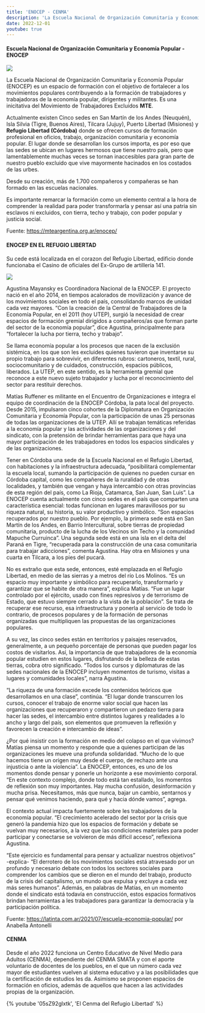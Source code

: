 ```yaml
---
title: 'ENOCEP - CENMA'
description: 'La Escuela Nacional de Organización Comunitaria y Economía Popular (ENOCEP) es un espacio de formación con el objetivo de fortalecer a los movimientos populares contribuyendo a la formación de trabajadores y trabajadoras de la economía popular, dirigentes y militantes.'
date: 2022-12-01
youtube: true
---
```


#### Escuela Nacional de Organización Comunitaria y Economía Popular - ENOCEP

![](https://i.imgur.com/2zHWeLA.jpg)

La Escuela Nacional de Organización Comunitaria y Economía Popular (ENOCEP) es un espacio de formación con el objetivo de fortalecer a los movimientos populares contribuyendo a la formación de trabajadores y trabajadoras de la economía popular, dirigentes y militantes. Es una inicitativa del Movimiento de Trabajadores Excluídos **MTE**.

Actualmente existen Cinco sedes en San Martín de los Andes (Neuquén), Isla Silvia (Tigre, Buenos Aires), Tilcara (Jujuy),  Puerto Libertad (Misiones) y **Refugio Libertad (Córdoba)** donde se ofrecen cursos de formación profesional en oficios, trabajo, organización comunitaria y economía popular. El lugar donde se desarrollan los cursos importa, es por eso que las sedes se ubican en lugares hermosos que tiene nuestro país, pero que lamentablemente muchas veces se tornan inaccesibles para gran parte de nuestro pueblo excluido que vive mayormente hacinados en los costados de las urbes.

Desde su creación, más de 1.700 compañeros y compañeras se han formado en las escuelas nacionales.

Es importante remarcar la formación como un elemento central a la hora de comprender la realidad para poder transformarla y pensar así una patria sin esclavos ni excluidos, con tierra, techo y trabajo, con poder popular y justicia social.

Fuente: https://mteargentina.org.ar/enocep/

#### ENOCEP EN EL REFUGIO LIBERTAD

Su cede está localizada en el corazon del Refugio Libertad, edificio donde funcionaba el Casino de oficiales  del Ex-Grupo de artillería 141.

![](https://i.imgur.com/rF93WBV.jpg)

Agustina Mayansky es Coordinadora Nacional de la ENOCEP. El proyecto nació en el año 2014, en tiempos acalorados de movilización y avance de los movimientos sociales en todo el país, consolidando marcos de unidad cada vez mayores. “Con la creación de la Central de Trabajadores de la Economía Popular, en el 2011 (hoy UTEP), surgió la necesidad de crear espacios de formación gremial dirigidos a compañeros/as que forman parte del sector de la economía popular”, dice Agustina, principalmente para “fortalecer la lucha por tierra, techo y trabajo”.

Se llama economía popular a los procesos que nacen de la exclusión sistémica, en los que son les excluides quienes tuvieron que inventarse su propio trabajo para sobrevivir, en diferentes rubros: cartoneros, textil, rural, sociocomunitario y de cuidados, construcción, espacios públicos, liberados. La UTEP, en este sentido, es la herramienta gremial que reconoce a este nuevo sujeto trabajador y lucha por el reconocimiento del sector para restituir derechos.

Matías Ruffener es militante en el Encuentro de Organizaciones e integra el equipo de coordinación de la ENOCEP Córdoba, la pata local del proyecto. Desde 2015, impulsaron cinco cohortes de la Diplomatura en Organización Comunitaria y Economía Popular, con la participación de unas 25 personas de todas las organizaciones de la UTEP. Allí se trabajan temáticas referidas a la economía popular y las actividades de las organizaciones y del sindicato, con la pretensión de brindar herramientas para que haya una mayor participación de les trabajadores en todos los espacios sindicales y de las organizaciones.

Tener en Córdoba una sede de la Escuela Nacional en el Refugio Libertad, con habitaciones y la infraestructura adecuada, “posibilitará complementar la escuela local, sumando la participación de quienes no pueden cursar en Córdoba capital, como les compañeres de la ruralidad y de otras localidades, y también que vengan y haya intercambio con otras provincias de esta región del país, como La Rioja, Catamarca, San Juan, San Luis”.
La ENOCEP cuenta actualmente con cinco sedes en el país que comparten una característica esencial: todas funcionan en lugares maravillosos por su riqueza natural, su historia, su valor productivo y simbólico. “Son espacios recuperados por nuestro pueblo. Por ejemplo, la primera sede está en San Martín de los Andes, en Barrio Intercultural, sobre tierras de propiedad comunitaria, producto de la lucha de los Vecinos sin Techo y la comunidad Mapuche Curruinca”. Una segunda sede está en una isla en el delta del Paraná en Tigre, “recuperada para la construcción de una casa comunitaria para trabajar adicciones”, comenta Agustina. Hay otra en Misiones y una cuarta en Tilcara, a los pies del pucará.

No es extraño que esta sede, entonces, esté emplazada en el Refugio Libertad, en medio de las sierras y a metros del río Los Molinos. “Es un espacio muy importante y simbólico para recuperarlo, transformarlo y garantizar que se habite de otra manera”, explica Matías. “Fue un lugar controlado por el ejército, usado con fines represivos y de terrorismo de Estado, que estuvo siempre cerrado a la vista de la población”. Se trata de recuperar ese recurso, esa infraestructura y ponerla al servicio de todo lo contrario, de procesos populares y de la formación de personas organizadas que multipliquen las propuestas de las organizaciones populares.

A su vez, las cinco sedes están en territorios y paisajes reservados, generalmente, a un pequeño porcentaje de personas que pueden pagar los costos de visitarlos. Así, la importancia de que trabajadores de la economía popular estudien en estos lugares, disfrutando de la belleza de estas tierras, cobra otro significado. “Todos los cursos y diplomaturas de las sedes nacionales de la ENOCEP incluyen momentos de turismo, visitas a lugares y comunidades locales”, narra Agustina.

“La riqueza de una formación excede los contenidos teóricos que desarrollamos en una clase”, continúa. “El lugar donde transcurren los cursos, conocer el trabajo de enorme valor social que hacen las organizaciones que recuperaron y compartieron un pedazo tierra para hacer las sedes, el intercambio entre distintos lugares y realidades a lo ancho y largo del país, son elementos que promueven la reflexión y favorecen la creación e intercambio de ideas”.

¿Por qué insistir con la formación en medio del colapso en el que vivimos? Matías piensa un momento y responde que a quienes participan de las organizaciones les mueve una profunda solidaridad. “Mucho de lo que hacemos tiene un origen muy desde el cuerpo, de rechazo ante una injusticia o ante la violencia”. La ENOCEP, entonces, es uno de los momentos donde pensar y ponerle un horizonte a ese movimiento corporal. “En este contexto complejo, donde todo está tan estallado, los momentos de reflexión son muy importantes. Hay mucha confusión, desinformación y mucha prisa. Necesitamos, más que nunca, bajar un cambio, sentarnos y pensar qué venimos haciendo, para qué y hacia dónde vamos”, agrega.

El contexto actual impacta fuertemente sobre les trabajadores de la economía popular. “El crecimiento acelerado del sector por la crisis que generó la pandemia hizo que los espacios de formación y debate se vuelvan muy necesarios, a la vez que las condiciones materiales para poder participar y conectarse se volvieron de más difícil acceso”, reflexiona Agustina.

“Este ejercicio es fundamental para pensar y actualizar nuestros objetivos” -explica- “El derrotero de los movimientos sociales está atravesado por un profundo y necesario debate con todos los sectores sociales para comprender los cambios que se dieron en el mundo del trabajo, producto de la crisis del capitalismo, un mundo que expulsa y excluye a cada vez más seres humanos”. Además, en palabras de Matías, en un momento donde el sindicato está todavía en construcción, estos espacios formativos brindan herramientas a les trabajadores para garantizar la democracia y la participación política.

Fuente:
https://latinta.com.ar/2021/07/escuela-economia-popular/
por Anabella Antonelli

#### CENMA

Desde el año 2022 funciona un Centro Educativo de Nivel Medio para Adultos (CENMA), dependiente del CENMA SMATA y con el aporte voluntario de docentes de los pueblos, en el que un número cada vez mayor de estudiantes vuelven al sistema educativo y a las posibilidades que la certificación de estudios les da. Asimismo se proponen espacios de formación en oficios, además de aquellos que hacen a las actividades propias de la organización.

{% youtube '05sZ92glxtk', 'El Cenma del Refugio Libertad' %}
